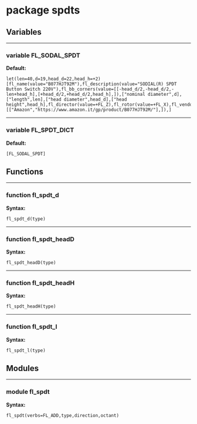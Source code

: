 # package spdts


## Variables


---

### variable FL_SODAL_SPDT

__Default:__

    let(len=40,d=19,head_d=22,head_h=+2)[fl_name(value="B077HJT92M"),fl_description(value="SODIAL(R) SPDT Button Switch 220V"),fl_bb_corners(value=[[-head_d/2,-head_d/2,-len+head_h],[+head_d/2,+head_d/2,head_h],]),["nominal diameter",d],["length",len],["head diameter",head_d],["head height",head_h],fl_director(value=+FL_Z),fl_rotor(value=+FL_X),fl_vendor(value=[["Amazon","https://www.amazon.it/gp/product/B077HJT92M/"],]),]

---

### variable FL_SPDT_DICT

__Default:__

    [FL_SODAL_SPDT]

## Functions


---

### function fl_spdt_d

__Syntax:__

    fl_spdt_d(type)

---

### function fl_spdt_headD

__Syntax:__

    fl_spdt_headD(type)

---

### function fl_spdt_headH

__Syntax:__

    fl_spdt_headH(type)

---

### function fl_spdt_l

__Syntax:__

    fl_spdt_l(type)

## Modules


---

### module fl_spdt

__Syntax:__

    fl_spdt(verbs=FL_ADD,type,direction,octant)

